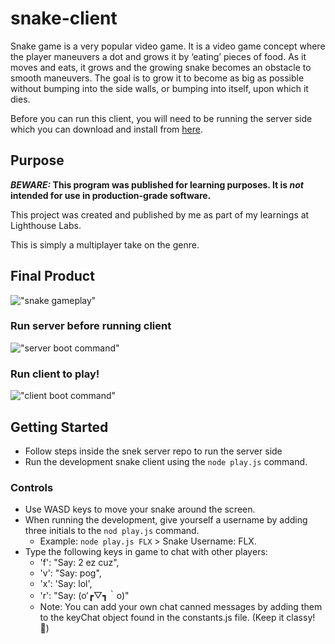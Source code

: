 # snake-client

Snake game is a very popular video game. It is a video game concept where the player maneuvers a dot and grows it by ‘eating’ pieces of food. As it moves and eats, it grows and the growing snake becomes an obstacle to smooth maneuvers. The goal is to grow it to become as big as possible without bumping into the side walls, or bumping into itself, upon which it dies.

Before you can run this client, you will need to be running the server side which you can download and install from [here](https://github.com/lighthouse-labs/snek-multiplayer). 

## Purpose

**_BEWARE:_ This program was published for learning purposes. It is _not_ intended for use in production-grade software.**

This project was created and published by me as part of my learnings at Lighthouse Labs. 

This is simply a multiplayer take on the genre.



## Final Product

!["snake gameplay"](https://i.ibb.co/YbNxdZf/Screenshot-2023-11-18-085602.png)

### Run server before running client
!["server boot command"](https://i.ibb.co/WKbgmQ6/Screenshot-2023-11-18-085656.png)

### Run client to play!
!["client boot command"](https://i.ibb.co/JCwGK6C/Screenshot-2023-11-18-085721.png)


## Getting Started

- Follow steps inside the snek server repo to run the server side
- Run the development snake client using the `node play.js` command.

### Controls

- Use WASD keys to move your snake around the screen.
- When running the development, give yourself a username by adding three initials to the `nod play.js` command.
  - Example: `node play.js FLX` > Snake Username: FLX.
- Type the following keys in game to chat with other players: 
  -   'f': "Say: 2 ez cuz",
  -   'v': "Say: pog",
  -   'x': 'Say: lol',
  -   'r': "Say: (o′┏▽┓｀o)" 
    * Note: You can add your own chat canned messages by adding them to the keyChat object found in the constants.js file. 
    (Keep it classy! 🥊)



